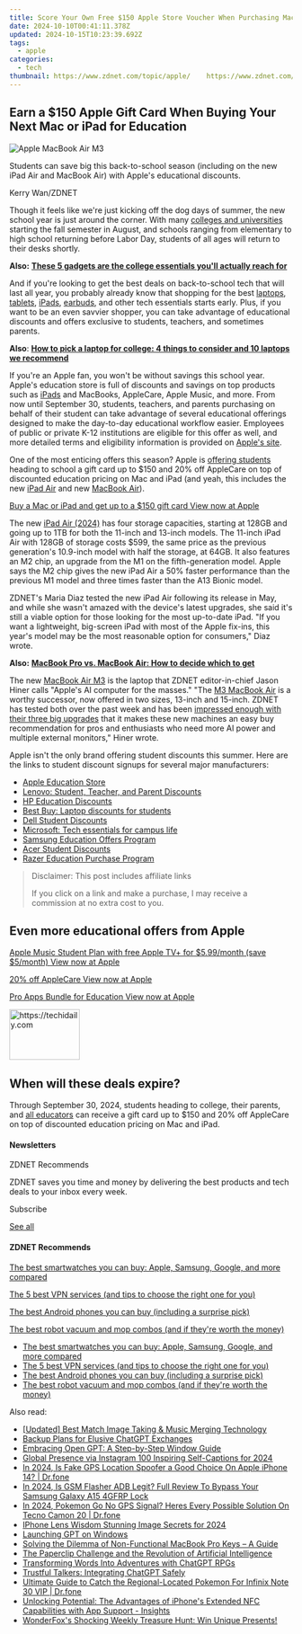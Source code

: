 ```yaml
---
title: Score Your Own Free $150 Apple Store Voucher When Purchasing Mac/iPad for Education - The Complete Guide
date: 2024-10-10T00:41:11.378Z
updated: 2024-10-15T10:23:39.692Z
tags:
  - apple
categories:
  - tech
thumbnail: https://www.zdnet.com/topic/apple/    https://www.zdnet.com/a/img/resize/96c378ea113c1e69d34848434a3e72da331fd4eb/2024/05/29/6045ef45-8a99-45bc-a7ce-c86d93f228f1/ipad-air-018.jpg?width=170&height=96&fit=crop&auto=webp
---
```


## Earn a $150 Apple Gift Card When Buying Your Next Mac or iPad for Education

![Apple MacBook Air M3](https://www.zdnet.com/a/img/resize/78e5d18a7c322e0afc469a42e290c264a4422e37/2024/03/04/c03ad361-d88a-4ead-ad6f-840c93784aec/dsc09961-2.jpg?auto=webp&width=1280)

Students can save big this back-to-school season (including on the new iPad Air and MacBook Air) with Apple's educational discounts. 

Kerry Wan/ZDNET

Though it feels like we're just kicking off the dog days of summer, the new school year is just around the corner. With many [colleges and universities](https://www.zdnet.com/education/i-graduated-college-last-year-these-are-the-5-essentials-you-actually-need/) starting the fall semester in August, and schools ranging from elementary to high school returning before Labor Day, students of all ages will return to their desks shortly. 

**Also:** [**These 5 gadgets are the college essentials you'll actually reach for**](https://www.zdnet.com/education/i-graduated-college-last-year-these-are-the-5-essentials-you-actually-need/)

And if you're looking to get the best deals on back-to-school tech that will last all year, you probably already know that shopping for the best [laptops](https://www.zdnet.com/article/best-laptop-for-college/), [tablets](https://www.zdnet.com/article/best-tablets-for-students/), [iPads](https://www.zdnet.com/article/best-ipad-for-college/), [earbuds](https://www.zdnet.com/article/best-earbuds/), and other tech essentials starts early. Plus, if you want to be an even savvier shopper, you can take advantage of educational discounts and offers exclusive to students, teachers, and sometimes parents.

**Also**: [**How to pick a laptop for college: 4 things to consider and 10 laptops we recommend**](https://www.zdnet.com/article/how-to-pick-a-laptop-for-college/)

If you're an Apple fan, you won't be without savings this school year. Apple's education store is full of discounts and savings on top products such as [iPads](https://www.zdnet.com/article/best-ipad/) and MacBooks, AppleCare, Apple Music, and more. From now until September 30, students, teachers, and parents purchasing on behalf of their student can take advantage of several educational offerings designed to make the day-to-day educational workflow easier. Employees of public or private K-12 institutions are eligible for this offer as well, and more detailed terms and eligibility information is provided on [Apple's site](https://www.apple.com/us-edu/shop/browse/open/salespolicies/edu#:~:text=Higher%20Education%20Parents%20%2D%20Parents%20purchasing,States%2C%20are%20eligible%20to%20purchase.). 

One of the most enticing offers this season? Apple is [offering students](https://apple.sjv.io/c/159047/435031/7613?&sharedid=zdnet&partnerpropertyid=1980086&u=https%3A%2F%2Fwww.apple.com%2Fus-edu%2Fstore&subId1=zd-%5F%5FCOM%5FCLICK%5FID%5F%5F-dtp) heading to school a gift card up to $150 and 20% off AppleCare on top of discounted education pricing on Mac and iPad (and yeah, this includes the new [iPad Air](https://www.zdnet.com/article/ipad-air-2024-review/) and new [MacBook Air](https://www.zdnet.com/article/m3-macbook-air-review/)). 

[Buy a Mac or iPad and get up to a $150 gift card View now at Apple](https://apple.sjv.io/c/159047/435031/7613?&sharedid=zdnet&partnerpropertyid=1980086&u=https%3A%2F%2Fwww.apple.com%2Fus-edu%2Fstore&subId1=zd-%5F%5FCOM%5FCLICK%5FID%5F%5F-dtp)

The new [iPad Air (2024)](https://www.zdnet.com/article/ipad-air-2024-review/) has four storage capacities, starting at 128GB and going up to 1TB for both the 11-inch and 13-inch models. The 11-inch iPad Air with 128GB of storage costs $599, the same price as the previous generation's 10.9-inch model with half the storage, at 64GB. It also features an M2 chip, an upgrade from the M1 on the fifth-generation model. Apple says the M2 chip gives the new iPad Air a 50% faster performance than the previous M1 model and three times faster than the A13 Bionic model. 

ZDNET's Maria Diaz tested the new iPad Air following its release in May, and while she wasn't amazed with the device's latest upgrades, she said it's still a viable option for those looking for the most up-to-date iPad. "If you want a lightweight, big-screen iPad with most of the Apple fix-ins, this year's model may be the most reasonable option for consumers," Diaz wrote. 

**Also:** [**MacBook Pro vs. MacBook Air: How to decide which to get**](https://www.zdnet.com/article/macbook-air-vs-macbook-pro-how-to-decide/)

The new [MacBook Air M3](https://www.zdnet.com/article/m3-macbook-air-review/) is the laptop that ZDNET editor-in-chief Jason Hiner calls "Apple's AI computer for the masses." "The [M3 MacBook Air](https://apple.sjv.io/c/159047/435031/7613?&sharedid=zdnet&partnerpropertyid=1980086&u=https%3A%2F%2Fwww.apple.com%2Fshop%2Fbuy-mac%2Fmacbook-air%2F13-inch-m3&subId1=zd-%5F%5FCOM%5FCLICK%5FID%5F%5F-dtp) is a worthy successor, now offered in two sizes, 13-inch and 15-inch. ZDNET has tested both over the past week and has been [impressed enough with their three big upgrades](https://www.zdnet.com/article/apple-m3-macbook-air-hands-on-these-3-new-features-stood-out-to-me-most/) that it makes these new machines an easy buy recommendation for pros and enthusiasts who need more AI power and multiple external monitors," Hiner wrote. 

Apple isn't the only brand offering student discounts this summer. Here are the links to student discount signups for several major manufacturers:

* [Apple Education Store](https://apple.sjv.io/c/159047/435031/7613?&sharedid=zdnet&partnerpropertyid=1980086&u=https%3A%2F%2Fwww.apple.com%2Fus-edu%2Fstore&subId1=zd-%5F%5FCOM%5FCLICK%5FID%5F%5F-dtp)
* [Lenovo: Student, Teacher, and Parent Discounts](https://shop-links.co/link/?url=https%3A%2F%2Fwww.lenovo.com%2Fus%2Fen%2Flandingpage%2Fstudents-and-teachers%2F&publisher_slug=itechdaily19598&exclusive=1)
* [HP Education Discounts](https://www.tkqlhce.com/click-9041660-15850793?url=https%3A%2F%2Fwww.hp.com%2Fus-en%2Fshop%2Fcv%2Fhp-education&sid=zd-%5F%5FCOM%5FCLICK%5FID%5F%5F-dtp)
* [Best Buy: Laptop discounts for students](https://shop-links.co/link/?url=https%3A%2F%2Fwww.bestbuy.com%2Fsite%2Fshop%2Flaptop-discounts-for-students&publisher_slug=itechdaily19598&exclusive=1)
* [Dell Student Discounts](https://shop-links.co/link/?exclusive=1&publisher_slug=itechdaily19598&url=https%3A%2F%2Fwww.anrdoezrs.net%2Fclick-9041660-15734614%3Furl%3Dhttps%253A%252F%252Fwww.dell.com%252Fen-us%252Flp%252Fstudents%26sid%3Dzd-%255F%255FCOM%255FCLICK%255FID%255F%255F-dtp)
* [Microsoft: Tech essentials for campus life](https://www.microsoft.com/en-us/store/b/education)
* [Samsung Education Offers Program](https://shop-links.co/link/?url=https%3A%2F%2Fwww.samsung.com%2Fus%2Fshop%2Foffer-program%2Feducation%2F&publisher_slug=itechdaily19598&exclusive=1)
* [Acer Student Discounts](https://www.tkqlhce.com/click-9041660-15733826?url=https%3A%2F%2Fstore.acer.com%2Fen-us%2Fstudent-discount&sid=zd-%5F%5FCOM%5FCLICK%5FID%5F%5F-dtp)
* [Razer Education Purchase Program](https://razer.a9yw.net/c/159047/642901/10229?&sharedid=zdnet&partnerpropertyid=1980086&u=https%3A%2F%2Fwww.razer.com%2Feducation&subId1=zd-%5F%5FCOM%5FCLICK%5FID%5F%5F-dtp)

>  Disclaimer: This post includes affiliate links
>
>  If you click on a link and make a purchase, I may receive a commission at no extra cost to you.
>

## Even more educational offers from Apple

[Apple Music Student Plan with free Apple TV+ for $5.99/month (save $5/month) View now at Apple](https://apple.sjv.io/c/159047/435031/7613?&sharedid=zdnet&partnerpropertyid=1980086&u=https%3A%2F%2Ffinance-app.itunes.apple.com%2Fconnecting-client%3FtargetUrl%3Dhttps%253A%252F%252Ffinance-app.itunes.apple.com%252Fsubscribe%252Fstudent&subId1=zd-%5F%5FCOM%5FCLICK%5FID%5F%5F-dtp)

[20% off AppleCare View now at Apple](https://apple.sjv.io/c/159047/435031/7613?&sharedid=zdnet&partnerpropertyid=1980086&u=https%3A%2F%2Fwww.apple.com%2Fsupport%2Fproducts%2F&subId1=zd-%5F%5FCOM%5FCLICK%5FID%5F%5F-dtp)

[Pro Apps Bundle for Education View now at Apple](https://apple.sjv.io/c/159047/435031/7613?&sharedid=zdnet&partnerpropertyid=1980086&u=https%3A%2F%2Fwww.apple.com%2Fus-edu%2Fshop%2Fproduct%2FBMGE2Z%2FA%2Fpro-apps-bundle-for-education&subId1=zd-%5F%5FCOM%5FCLICK%5FID%5F%5F-dtp)

<!-- affiliate ads begin -->
<a href="https://aligracehair.sjv.io/c/5597632/2135365/19272" target="_top" id="2135365">
  <img src="//a.impactradius-go.com/display-ad/19272-2135365" border="0" alt="https://techidaily.com" width="125" height="90"/>
</a>
<img height="0" width="0" src="https://aligracehair.sjv.io/i/5597632/2135365/19272" style="position:absolute;visibility:hidden;" border="0" />
<!-- affiliate ads end -->

## When will these deals expire?

Through September 30, 2024, students heading to college, their parents, and [all educators](https://www.apple.com/us-edu/shop/browse/open/salespolicies/edu#:~:text=Higher%20Education%20Parents%20%2D%20Parents%20purchasing,States%2C%20are%20eligible%20to%20purchase.) can receive a gift card up to $150 and 20% off AppleCare on top of discounted education pricing on Mac and iPad. 

#### Newsletters

ZDNET Recommends

ZDNET saves you time and money by delivering the best products and tech deals to your inbox every week.

 Subscribe

[See all](https://www.zdnet.com/newsletters/)

#### **ZDNET** Recommends

[The best smartwatches you can buy: Apple, Samsung, Google, and more compared](https://www.zdnet.com/article/best-smartwatch/ "The best smartwatches you can buy: Apple, Samsung, Google, and more compared")

[The 5 best VPN services (and tips to choose the right one for you)](https://www.zdnet.com/article/best-vpn/ "The 5 best VPN services (and tips to choose the right one for you)")

[The best Android phones you can buy (including a surprise pick)](https://www.zdnet.com/article/best-android-phone/ "The best Android phones you can buy (including a surprise pick)")

[The best robot vacuum and mop combos (and if they're worth the money)](https://www.zdnet.com/article/best-robot-vacuum-mop/ "The best robot vacuum and mop combos (and if they're worth the money)")

* [The best smartwatches you can buy: Apple, Samsung, Google, and more compared](https://www.zdnet.com/article/best-smartwatch/ "The best smartwatches you can buy: Apple, Samsung, Google, and more compared")
* [The 5 best VPN services (and tips to choose the right one for you)](https://www.zdnet.com/article/best-vpn/ "The 5 best VPN services (and tips to choose the right one for you)")
* [The best Android phones you can buy (including a surprise pick)](https://www.zdnet.com/article/best-android-phone/ "The best Android phones you can buy (including a surprise pick)")
* [The best robot vacuum and mop combos (and if they're worth the money)](https://www.zdnet.com/article/best-robot-vacuum-mop/ "The best robot vacuum and mop combos (and if they're worth the money)")

<ins class="adsbygoogle"
     style="display:block"
     data-ad-format="autorelaxed"
     data-ad-client="ca-pub-7571918770474297"
     data-ad-slot="1223367746"></ins>

<ins class="adsbygoogle"
     style="display:block"
     data-ad-client="ca-pub-7571918770474297"
     data-ad-slot="8358498916"
     data-ad-format="auto"
     data-full-width-responsive="true"></ins>

<span class="atpl-alsoreadstyle">Also read:</span>
<div><ul>
<li><a href="https://extra-lessons.techidaily.com/updated-best-match-image-taking-and-music-merging-technology/"><u>[Updated] Best Match Image Taking & Music Merging Technology</u></a></li>
<li><a href="https://tech-savvy.techidaily.com/backup-plans-for-elusive-chatgpt-exchanges/"><u>Backup Plans for Elusive ChatGPT Exchanges</u></a></li>
<li><a href="https://tech-savvy.techidaily.com/embracing-open-gpt-a-step-by-step-window-guide/"><u>Embracing Open GPT: A Step-by-Step Window Guide</u></a></li>
<li><a href="https://instagram-video-files.techidaily.com/global-presence-via-instagram-100-inspiring-self-captions-for-2024/"><u>Global Presence via Instagram 100 Inspiring Self-Captions for 2024</u></a></li>
<li><a href="https://phone-solutions.techidaily.com/in-2024-is-fake-gps-location-spoofer-a-good-choice-on-apple-iphone-14-drfone-by-drfone-virtual-ios/"><u>In 2024, Is Fake GPS Location Spoofer a Good Choice On Apple iPhone 14? | Dr.fone</u></a></li>
<li><a href="https://bypass-frp.techidaily.com/in-2024-is-gsm-flasher-adb-legit-full-review-to-bypass-your-samsung-galaxy-a15-4gfrp-lock-by-drfone-android/"><u>In 2024, Is GSM Flasher ADB Legit? Full Review To Bypass Your Samsung Galaxy A15 4GFRP Lock</u></a></li>
<li><a href="https://android-pokemon-go.techidaily.com/in-2024-pokemon-go-no-gps-signal-heres-every-possible-solution-on-tecno-camon-20-drfone-by-drfone-virtual-android/"><u>In 2024, Pokemon Go No GPS Signal? Heres Every Possible Solution On Tecno Camon 20 | Dr.fone</u></a></li>
<li><a href="https://extra-approaches.techidaily.com/iphone-lens-wisdom-stunning-image-secrets-for-2024/"><u>IPhone Lens Wisdom Stunning Image Secrets for 2024</u></a></li>
<li><a href="https://tech-savvy.techidaily.com/launching-gpt-on-windows/"><u>Launching GPT on Windows</u></a></li>
<li><a href="https://tech-savvy.techidaily.com/solving-the-dilemma-of-non-functional-macbook-pro-keys-a-guide/"><u>Solving the Dilemma of Non-Functional MacBook Pro Keys – A Guide</u></a></li>
<li><a href="https://tech-savvy.techidaily.com/the-paperclip-challenge-and-the-revolution-of-artificial-intelligence/"><u>The Paperclip Challenge and the Revolution of Artificial Intelligence</u></a></li>
<li><a href="https://tech-savvy.techidaily.com/transforming-words-into-adventures-with-chatgpt-rpgs/"><u>Transforming Words Into Adventures with ChatGPT RPGs</u></a></li>
<li><a href="https://tech-savvy.techidaily.com/trustful-talkers-integrating-chatgpt-safely/"><u>Trustful Talkers: Integrating ChatGPT Safely</u></a></li>
<li><a href="https://android-pokemon-go.techidaily.com/ultimate-guide-to-catch-the-regional-located-pokemon-for-infinix-note-30-vip-drfone-by-drfone-virtual-android/"><u>Ultimate Guide to Catch the Regional-Located Pokemon For Infinix Note 30 VIP | Dr.fone</u></a></li>
<li><a href="https://tech-haven.techidaily.com/unlocking-potential-the-advantages-of-iphones-extended-nfc-capabilities-with-app-support-insights/"><u>Unlocking Potential: The Advantages of iPhone's Extended NFC Capabilities with App Support - Insights</u></a></li>
<li><a href="https://solve-latest.techidaily.com/wonderfoxs-shocking-weekly-treasure-hunt-win-unique-presents/"><u>WonderFox's Shocking Weekly Treasure Hunt: Win Unique Presents!</u></a></li>
</ul></div>


